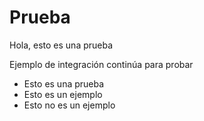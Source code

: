 # Prueba

Hola, esto es una prueba

Ejemplo de integración continúa para probar 

* Esto es una prueba
* Esto es un ejemplo
* Esto no es un ejemplo

